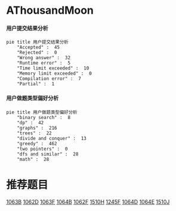 # AThousandMoon

<!-- tabs:start -->



#### **用户提交结果分析**

```mermaid
pie title 用户提交结果分析
    "Accepted" :  45
    "Rejected" :  0
    "Wrong answer" :  32
    "Runtime error" :  5
    "Time limit exceeded" :  10
    "Memory limit exceeded" :  0
    "Compilation error" :  7
    "Partial" :  1
```

#### **用户做题类型偏好分析**

```mermaid
pie title 用户做题类型偏好分析
    "binary search" :  8
    "dp" :  42
    "graphs" :  216
    "trees" :  22
    "divide and conquer" :  13
    "greedy" :  462
    "two pointers" :  0
    "dfs and similar" :  28
    "math" :  28
```



<!-- tabs:end -->
# 推荐题目
[1063B](https://codeforces.com/contest/1063/problem/B)
[1062D](https://codeforces.com/contest/1062/problem/D)
[1063F](https://codeforces.com/contest/1063/problem/F)
[1064B](https://codeforces.com/contest/1064/problem/B)
[1062F](https://codeforces.com/contest/1062/problem/F)
[1510H](https://codeforces.com/contest/1510/problem/H)
[1245F](https://codeforces.com/contest/1245/problem/F)
[1064D](https://codeforces.com/contest/1064/problem/D)
[1064E](https://codeforces.com/contest/1064/problem/E)
[1510J](https://codeforces.com/contest/1510/problem/J)
